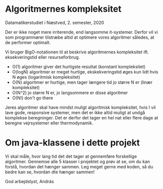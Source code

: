 # Algoritmernes kompleksitet 
Datamatikerstudiet i Næstved, 2. semester, 2020

Der er ikke noget mere irriterende, end langsomme it-systemer. Derfor vil vi som programmører tilstræbe altid at optimere vores algoritmer således, at de performer optimalt.

Vi bruger BigO-notationen til at beskrive algoritmernes kompleksitet ift. eksekveringstid eller resurseforbrug. 

- O(1) algoritmer giver det hurtigste resultat (konstant kompleksitet)
- O(logN) algoritmer er meget hurtige, ekskekveringstid øges kun lidt hvis N øges (logaritmisk kompleksitet)
- O(N) algoritmer er hurtige, men tager længere tid jo større N er (linær kompleksitet) 
- O(N^2) jo større N er, jo langsommere er disse algoritmer   
- O(N!) don't go there

Jeres algoritmer skal have mindst muligt algoritmisk kompleksitet, hvis I vil lave gode, responsive systemer, men det er ikke altid muligt at undgå komplekse beregninger. Det er derfor det tager en hel nat eller flere dage at beregne vejrsystemer eller thermodynamik. 

# Om java-klassene i dette projekt
Vi skal måle, hvor lang tid det det tager at gennemføre forskellige algoritmer. Gennemse alle 5 klasser i projektet og prøv at se, om du kan forstå, hvordan det hænger sammen. Leg meget gerne med koden, så du bedre kan se, hvordan dte hænger sammen!

God arbejdslyst, András
